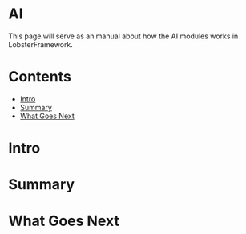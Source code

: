 # AI
This page will serve as an manual about how the AI modules works in LobsterFramework.

# Contents
- [Intro](#intro)
- [Summary](#summary)
- [What Goes Next](#what-goes-next)

# Intro

# Summary

# What Goes Next
